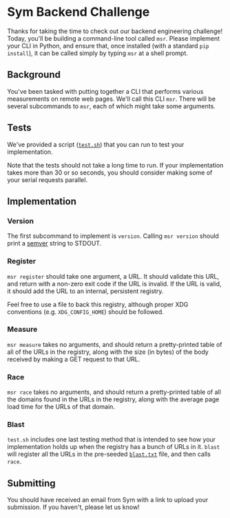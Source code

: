 # Sym Backend Challenge

Thanks for taking the time to check out our backend engineering challenge! Today, you'll be building a command-line tool called `msr`. Please implement your CLI in Python, and ensure that, once installed (with a standard `pip install`), it can be called simply by typing `msr` at a shell prompt.

## Background

You've been tasked with putting together a CLI that performs various measurements on remote web pages. We'll call this CLI `msr`. There will be several subcommands to `msr`, each of which might take some arguments.

## Tests

We've provided a script ([`test.sh`](https://github.com/symopsio/backend-challenge/blob/master/test.sh)) that you can run to test your implementation.

Note that the tests should not take a long time to run. If your implementation takes more than 30 or so seconds, you should consider making some of your serial requests parallel.

## Implementation

### Version

The first subcommand to implement is `version`. Calling `msr version` should print a [semver](https://semver.org/) string to STDOUT.

### Register

`msr register` should take one argument, a URL. It should validate this URL, and return with a non-zero exit code if the URL is invalid. If the URL is valid, it should add the URL to an internal, persistent registry.

Feel free to use a file to back this registry, although proper XDG conventions (e.g. `XDG_CONFIG_HOME`) should be followed.

### Measure

`msr measure` takes no arguments, and should return a pretty-printed table of all of the URLs in the registry, along with the size (in bytes) of the body received by making a GET request to that URL.

### Race

`msr race` takes no arguments, and should return a pretty-printed table of all the domains found in the URLs in the registry, along with the average page load time for the URLs of that domain.

### Blast

`test.sh` includes one last testing method that is intended to see how your implementation holds up when the registry has a bunch of URLs in it. `blast` will register all the URLs in the pre-seeded [`blast.txt`](blast.txt) file, and then calls `race`.

## Submitting

You should have received an email from Sym with a link to upload your submission. If you haven't, please let us know!

